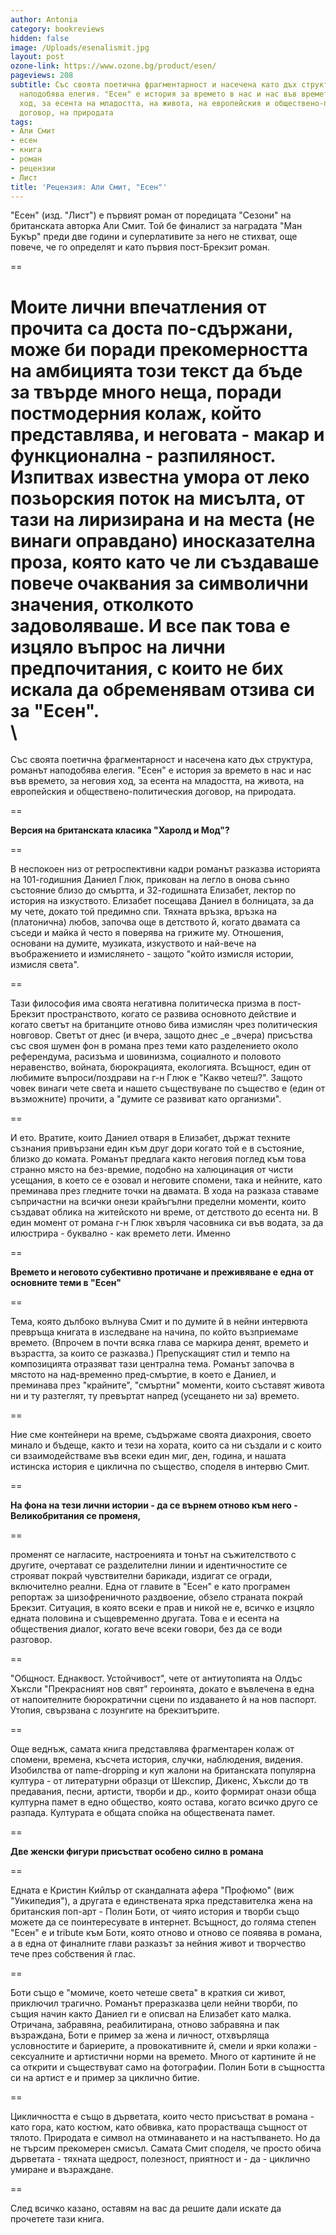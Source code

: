 ```yaml
---
author: Antonia
category: bookreviews
hidden: false
image: /Uploads/esenalismit.jpg
layout: post
ozone-link: https://www.ozone.bg/product/esen/
pageviews: 208
subtitle: Със своята поетична фрагментарност и насечена като дъх структура, романът
  наподобява елегия. "Есен" е история за времето в нас и нас във времето, за неговия
  ход, за есента на младостта, на живота, на европейския и обществено-политическия
  договор, на природата
tags:
- Али Смит
- есен
- книга
- роман
- рецензии
- Лист
title: 'Рецензия: Али Смит, "Есен"'
---
```


"Есен" (изд. "Лист") е първият роман от поредицата "Сезони" на британската авторка Али Смит. Той бе финалист за наградата "Ман Букър" преди две години и суперлативите за него не стихват, още повече, че го определят и като първия пост-Брекзит роман. 

\==

Моите лични впечатления от прочита са доста по-сдържани, може би поради прекомерността на амбицията този текст да бъде за твърде много неща, поради постмодерния колаж, който представлява, и неговата - макар и функционална - разпиляност. Изпитвах известна умора от леко позьорския поток на мисълта, от тази на лиризирана и на места (не винаги оправдано) иносказателна проза, която като че ли създаваше повече очаквания за символични значения, отколкото задоволяваше. И все пак това е изцяло въпрос на лични предпочитания, с които не бих искала да обременявам отзива си за "Есен". \
\
==

Със своята поетична фрагментарност и насечена като дъх структура, романът наподобява елегия. "Есен" е история за времето в нас и нас във времето, за неговия ход, за есента на младостта, на живота, на европейския и обществено-политическия договор, на природата.

\==

**Версия на британската класика "Харолд и Мод"?**

\==

В неспокоен низ от ретроспективни кадри романът разказва историята на 101-годишния Даниел Глюк, прикован на легло в онова сънно състояние близо до смъртта, и 32-годишната Елизабет, лектор по история на изкуството. Елизабет посещава Даниел в болницата, за да му чете, докато той предимно спи. Тяхната връзка, връзка на (платонична) любов, започва още в детството й, когато двамата са съседи и майка й често я поверява на грижите му. Отношения, основани на думите, музиката, изкуството и най-вече на въображението и измислянето - защото "който измисля истории, измисля света". 

\==

Тази философия има своята негативна политическа призма в пост-Брекзит пространството, когато се развива основното действие и когато светът на британците отново бива измислян чрез политическия новговор. Светът от днес (и вчера, защото днес _е _вчера) присъства със своя шумен фон в романа през теми като разделението около референдума, расизъма и шовинизма, социалното и половото неравенство, войната, бюрокрацията, екологията. Всъщност, един от любимите въпроси/поздрави на г-н Глюк е "Какво четеш?". Защото човек винаги чете света и нашето съществуване по същество е (един от възможните) прочити, а "думите се развиват като организми".  

\==

И ето. Вратите, които Даниел отваря в Елизабет, държат техните съзнания привързани един към друг дори когато той е в състояние, близко до комата. Романът предлага както неговия поглед към това странно място на без-времие, подобно на халюцинация от чисти усещания, в което се е озовал и неговите спомени, така и нейните, като преминава през гледните точки на двамата. В хода на разказа ставаме съпричастни на всички онези крайъгълни пределни моменти, които създават облика на житейското ни време, от детството до есента ни. В един момент от романа г-н Глюк хвърля часовника си във водата, за да илюстрира - буквално - как времето лети. Именно

\==

**Времето и неговото субективно протичане и преживяване е една от основните теми в "Есен"**

\==

Тема, която дълбоко вълнува Смит и по думите й в нейни интервюта превръща книгата в изследване на начина, по който възприемаме времето. (Впрочем в почти всяка глава се маркира денят, времето и възрастта, за които се разказва.) Препускащият стил и темпо на композицията отразяват тази централна тема. Романът започва в мястото на над-временно пред-смъртие, в което е Даниел, и преминава през "крайните", "смъртни" моменти, които съставят живота ни и ту разтеглят, ту превъртат напред (усещането ни за) времето. 

\==

Ние сме контейнери на време, съдържаме своята диахрония, своето минало и бъдеще, както и тези на хората, които са ни създали и с които си взаимодействаме във всеки един миг, ден, година, и нашата истинска история е циклична по същество, споделя в интервю Смит. 

\==

**На фона на тези лични истории - да се върнем отново към него - Великобритания се променя,**

\== 

променят се нагласите, настроенията и тонът на съжителството с другите, очертават се разделителни линии и идентичностите се строяват покрай чувствителни барикади, издигат се огради, включително реални. Една от главите в "Есен" е като програмен репортаж за шизофреничното раздвоение, обзело страната покрай Брекзит. Ситуация, в която всеки е прав и никой не е, всичко е изцяло едната половина и същевременно другата. Това е и есента на обществения диалог, когато вече всеки говори, без да се води разговор. 

\==

"Общност. Еднаквост. Устойчивост", чете от антиутопията на Олдъс Хъксли "Прекрасният нов свят" героинята, докато е въвлечена в една от напоителните бюрократични сцени по издаването й на нов паспорт. Утопия, свързвана с лозунгите на брекзитърите.

\==

Още веднъж, самата книга представлява фрагментарен колаж от спомени, времена, късчета история, случки, наблюдения, видения. Изобилства от name-dropping и куп жалони на британската популярна култура - от литературни образци от Шекспир, Дикенс, Хъксли до тв предавания, песни, артисти, творби и др., които формират онази обща културна памет в едно общество, която остава, когато всичко друго се разпада. Културата е общата спойка на обществената памет. 

\==

**Две женски фигури присъстват особено силно в романа**

\==

Едната е Кристин Кийлър от скандалната афера "Профюмо" (виж "Уикипедия"), а другата е единствената ярка представителка жена на британския поп-арт - Полин Боти, от чиято история и творби също можете да се поинтересувате в интернет. Всъщност, до голяма степен "Есен" е и tribute към Боти, която отново и отново се появява в романа, а в една от финалните глави разказът за нейния живот и творчество тече през собствения й глас. 

\==

Боти също е "момиче, което четеше света" в краткия си живот, приключил трагично. Романът преразказва цели нейни творби, по същия начин както Даниел ги е описвал на Елизабет като малка. Отричана, забравяна, реабилитирана, отново забравяна и пак възраждана, Боти е пример за жена и личност, отхвърляща условностите и бариерите, а провокативните й, смели и ярки колажи - сексуалните и артистични норми на времето. Много от картините й не са открити и съществуват само на фотографии. Полин Боти в същността си на артист е и пример за циклично битие. 

\==

Цикличността е също в дърветата, които често присъстват в романа - като гора, като костюм, като обвивка, като прорастваща същност от тялото. Природата е символ на отминаването и на настъпването. Но да не търсим прекомерен смисъл. Самата Смит споделя, че просто обича дърветата - тяхната щедрост, полезност, приятност и - да - циклично умиране и възраждане. 

\==

След всичко казано, оставям на вас да решите дали искате да прочетете тази книга.